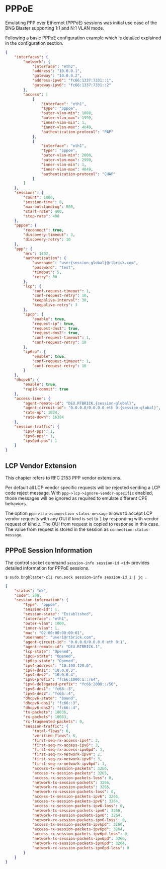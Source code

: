 # PPPoE

Emulating PPP over Ethernet (PPPoE) sessions was initial
use case of the BNG Blaster supporting 1:1 and N:1 VLAN
mode.

Following a basic PPPoE configuration example which is
detailed explained in the configuration section.

```json
{
    "interfaces": {
        "network": {
            "interface": "eth2",
            "address": "10.0.0.1",
            "gateway": "10.0.0.2",
            "address-ipv6": "fc66:1337:7331::1",
            "gateway-ipv6": "fc66:1337:7331::2"
        },
        "access": [
            {
                "interface": "eth1",
                "type": "pppoe",
                "outer-vlan-min": 1000,
                "outer-vlan-max": 1999,
                "inner-vlan-min": 1,
                "inner-vlan-max": 4049,
                "authentication-protocol": "PAP"
            },
            {
                "interface": "eth1",
                "type": "pppoe",
                "outer-vlan-min": 2000,
                "outer-vlan-max": 2999,
                "inner-vlan-min": 1,
                "inner-vlan-max": 4049,
                "authentication-protocol": "CHAP"
            }
        ]
    },
    "sessions": {
        "count": 1000,
        "session-time": 0,
        "max-outstanding": 800,
        "start-rate": 400,
        "stop-rate": 400
    },
    "pppoe": {
        "reconnect": true,
        "discovery-timeout": 3,
        "discovery-retry": 10
    },
    "ppp": {
        "mru": 1492,
        "authentication": {
            "username": "user{session-global}@rtbrick.com",
            "password": "test",
            "timeout": 5,
            "retry": 30
        },
        "lcp": {
            "conf-request-timeout": 1,
            "conf-request-retry": 10,
            "keepalive-interval": 30,
            "keepalive-retry": 3
        },
        "ipcp": {
            "enable": true,
            "request-ip": true,
            "request-dns1": true,
            "request-dns2": true,
            "conf-request-timeout": 1,
            "conf-request-retry": 10
        },
        "ip6cp": {
            "enable": true,
            "conf-request-timeout": 1,
            "conf-request-retry": 10
        }
    },
    "dhcpv6": {
        "enable": true,
        "rapid-commit": true
    },
    "access-line": {
        "agent-remote-id": "DEU.RTBRICK.{session-global}",
        "agent-circuit-id": "0.0.0.0/0.0.0.0 eth 0:{session-global}",
        "rate-up": 1024,
        "rate-down": 16384
    },
    "session-traffic": {
        "ipv4-pps": 1,
        "ipv6-pps": 1,
        "ipv6pd-pps": 1
    }
}
```

## LCP Vendor Extension

This chapter refers to RFC 2153 PPP vendor extensions.

Per default all LCP vendor specific requests will be rejected sending a
LCP code reject message. With `ppp->lcp->ignore-vendor-specific` enabled,
those messages will be ignored as required to emulate different CPE
behaviors.

The option `ppp->lcp->connection-status-message` allows to accept LCP vendor requests
with any OUI if kind is set to `1` by responding with vendor request of
kind `2`. The OUI from request is copied to response in this case.
The value from request is stored in the session as `connection-status-message`.

## PPPoE Session Information

The control socket command `session-info session-id <id>` provides
detailed information for PPPoE sessions.

`$ sudo bngblaster-cli run.sock session-info session-id 1 | jq .`

```json
{
    "status": "ok",
    "code": 200,
    "session-information": {
        "type": "pppoe",
        "session-id": 1,
        "session-state": "Established",
        "interface": "eth1",
        "outer-vlan": 1000,
        "inner-vlan": 1,
        "mac": "02:00:00:00:00:01",
        "username": "user1@rtbrick.com",
        "agent-circuit-id": "0.0.0.0/0.0.0.0 eth 0:1",
        "agent-remote-id": "DEU.RTBRICK.1",
        "lcp-state": "Opened",
        "ipcp-state": "Opened",
        "ip6cp-state": "Opened",
        "ipv4-address": "10.100.128.0",
        "ipv4-dns1": "10.0.0.3",
        "ipv4-dns2": "10.0.0.4",
        "ipv6-prefix": "fc66:1000:1::/64",
        "ipv6-delegated-prefix": "fc66:2000::/56",
        "ipv6-dns1": "fc66::3",
        "ipv6-dns2": "fc66::4",
        "dhcpv6-state": "Bound",
        "dhcpv6-dns1": "fc66::3",
        "dhcpv6-dns2": "fc66::4",
        "tx-packets": 10036,
        "rx-packets": 10083,
        "rx-fragmented-packets": 0,
        "session-traffic": {
            "total-flows": 6,
            "verified-flows": 6,
            "first-seq-rx-access-ipv4": 2,
            "first-seq-rx-access-ipv6": 3,
            "first-seq-rx-access-ipv6pd": 3,
            "first-seq-rx-network-ipv4": 2,
            "first-seq-rx-network-ipv6": 3,
            "first-seq-rx-network-ipv6pd": 3,
            "access-tx-session-packets": 3266,
            "access-rx-session-packets": 3265,
            "access-rx-session-packets-loss": 0,
            "network-tx-session-packets": 3266,
            "network-rx-session-packets": 3265,
            "network-rx-session-packets-loss": 0,
            "access-tx-session-packets-ipv6": 3266,
            "access-rx-session-packets-ipv6": 3264,
            "access-rx-session-packets-ipv6-loss": 0,
            "network-tx-session-packets-ipv6": 3266,
            "network-rx-session-packets-ipv6": 3264,
            "network-rx-session-packets-ipv6-loss": 0,
            "access-tx-session-packets-ipv6pd": 3266,
            "access-rx-session-packets-ipv6pd": 3264,
            "access-rx-session-packets-ipv6pd-loss": 0,
            "network-tx-session-packets-ipv6pd": 3266,
            "network-rx-session-packets-ipv6pd": 3264,
            "network-rx-session-packets-ipv6pd-loss": 0
        }
    }
}
```
